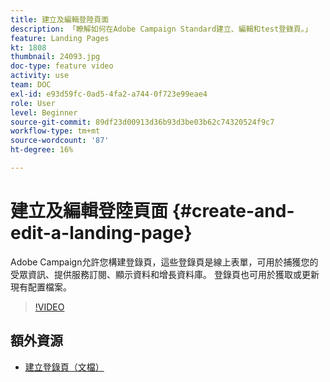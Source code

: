 ```yaml
---
title: 建立及編輯登陸頁面
description: 「瞭解如何在Adobe Campaign Standard建立、編輯和test登錄頁。」
feature: Landing Pages
kt: 1808
thumbnail: 24093.jpg
doc-type: feature video
activity: use
team: DOC
exl-id: e93d59fc-0ad5-4fa2-a744-0f723e99eae4
role: User
level: Beginner
source-git-commit: 89df23d00913d36b93d3be03b62c74320524f9c7
workflow-type: tm+mt
source-wordcount: '87'
ht-degree: 16%

---
```


# 建立及編輯登陸頁面 {#create-and-edit-a-landing-page}

Adobe Campaign允許您構建登錄頁，這些登錄頁是線上表單，可用於捕獲您的受眾資訊、提供服務訂閱、顯示資料和增長資料庫。 登錄頁也可用於獲取或更新現有配置檔案。

>[!VIDEO](https://video.tv.adobe.com/v/24093?quality=12&learn=on)

## 額外資源

* [建立登錄頁（文檔）](https://docs.campaign.adobe.com/doc/standard/getting_started/en/ACS_CreateLandingPage.html)
